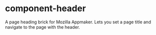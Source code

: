 component-header
================

A page heading brick for Mozilla Appmaker. Lets you set a page title and navigate to the page with the header.

